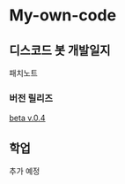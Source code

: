 # My-own-code

## 디스코드 봇 개발일지
패치노트
### 버전 릴리즈
[beta v.0.4](https://github.com/Puilin/My-own-code/blob/master/beta%20v.0.4.py)

## 학업
추가 예정
